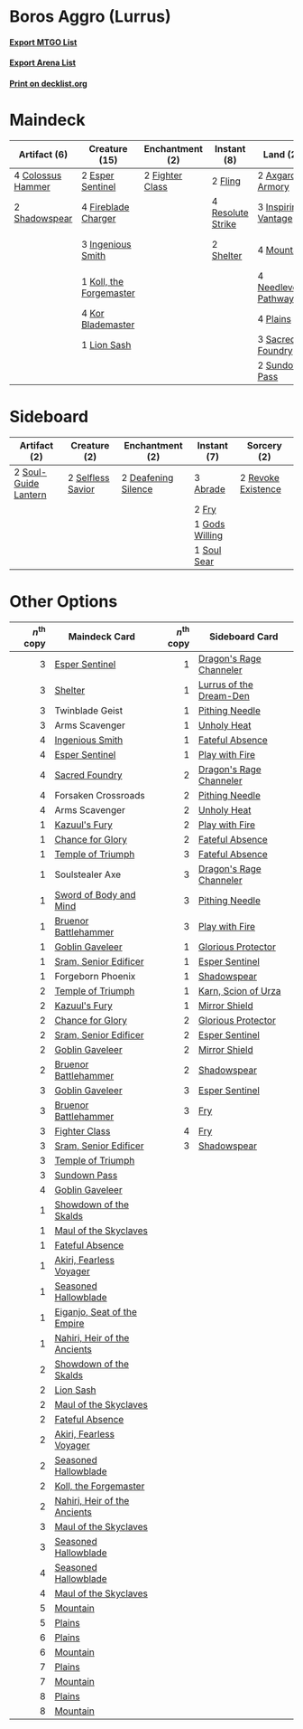 # Boros Aggro (Lurrus)

#### [Export MTGO List](../collection/Boros%20Aggro%20(Lurrus)/Boros%20Aggro%20(Lurrus).txt)
#### [Export Arena List](../collection/Boros%20Aggro%20(Lurrus)/Boros%20Aggro%20(Lurrus)_arena.txt)
#### [Print on decklist.org](http://decklist.org/?deckmain=2%09Arms%20Scavenger%0A2%09Axgard%20Armory%0A4%09Colossus%20Hammer%0A2%09Esper%20Sentinel%0A2%09Fighter%20Class%0A4%09Fireblade%20Charger%0A2%09Fling%0A3%09Forsaken%20Crossroads%0A3%09Ingenious%20Smith%0A3%09Inspiring%20Vantage%0A1%09Koll,%20the%20Forgemaster%0A4%09Kor%20Blademaster%0A1%09Lion%20Sash%0A4%09Mountain%0A4%09Needleverge%20Pathway%0A4%09Plains%0A4%09Resolute%20Strike%0A3%09Sacred%20Foundry%0A2%09Shadowspear%0A2%09Shelter%0A2%09Sundown%20Pass%0A2%09Twinblade%20Geist&deckside=3%09Abrade%0A2%09Deafening%20Silence%0A2%09Fry%0A1%09Gods%20Willing%0A2%09Revoke%20Existence%0A2%09Selfless%20Savior%0A1%09Soul%20Sear%0A2%09Soul-Guide%20Lantern)
# Maindeck

|                                        Artifact (6)                                        |                                          Creature (15)                                           |                                     Enchantment (2)                                      |                                        Instant (8)                                         |                                           Land (22)                                            |     Unknown (7)     |
|--------------------------------------------------------------------------------------------|--------------------------------------------------------------------------------------------------|------------------------------------------------------------------------------------------|--------------------------------------------------------------------------------------------|------------------------------------------------------------------------------------------------|---------------------|
|4 [Colossus Hammer](http://gatherer.wizards.com/Pages/Card/Details.aspx?multiverseid=466977)|2 [Esper Sentinel](http://gatherer.wizards.com/Pages/Card/Details.aspx?multiverseid=522088)       |2 [Fighter Class](http://gatherer.wizards.com/Pages/Card/Details.aspx?multiverseid=527509)|2 [Fling](http://gatherer.wizards.com/Pages/Card/Details.aspx?multiverseid=426834)          |2 [Axgard Armory](http://gatherer.wizards.com/Pages/Card/Details.aspx?multiverseid=503866)      |2 Arms Scavenger     |
|2 [Shadowspear](http://gatherer.wizards.com/Pages/Card/Details.aspx?multiverseid=476487)    |4 [Fireblade Charger](http://gatherer.wizards.com/Pages/Card/Details.aspx?multiverseid=491779)    |                                                                                          |4 [Resolute Strike](http://gatherer.wizards.com/Pages/Card/Details.aspx?multiverseid=491660)|3 [Inspiring Vantage](http://gatherer.wizards.com/Pages/Card/Details.aspx?multiverseid=417819)  |3 Forsaken Crossroads|
|                                                                                            |3 [Ingenious Smith](http://gatherer.wizards.com/Pages/Card/Details.aspx?multiverseid=527308)      |                                                                                          |2 [Shelter](http://gatherer.wizards.com/Pages/Card/Details.aspx?multiverseid=413571)        |4 [Mountain](http://gatherer.wizards.com/Pages/Card/Details.aspx?multiverseid=439859)           |2 Twinblade Geist    |
|                                                                                            |1 [Koll, the Forgemaster](http://gatherer.wizards.com/Pages/Card/Details.aspx?multiverseid=503836)|                                                                                          |                                                                                            |4 [Needleverge Pathway](http://gatherer.wizards.com/Pages/Card/Details.aspx?multiverseid=491918)|                     |
|                                                                                            |4 [Kor Blademaster](http://gatherer.wizards.com/Pages/Card/Details.aspx?multiverseid=491644)      |                                                                                          |                                                                                            |4 [Plains](http://gatherer.wizards.com/Pages/Card/Details.aspx?multiverseid=439856)             |                     |
|                                                                                            |1 [Lion Sash](http://gatherer.wizards.com/Pages/Card/Details.aspx?multiverseid=548319)            |                                                                                          |                                                                                            |3 [Sacred Foundry](http://gatherer.wizards.com/Pages/Card/Details.aspx?multiverseid=405106)     |                     |
|                                                                                            |                                                                                                  |                                                                                          |                                                                                            |2 [Sundown Pass](http://gatherer.wizards.com/Pages/Card/Details.aspx?multiverseid=541142)       |                     |


# Sideboard

|                                         Artifact (2)                                          |                                        Creature (2)                                        |                                       Enchantment (2)                                        |                                       Instant (7)                                       |                                         Sorcery (2)                                         |
|-----------------------------------------------------------------------------------------------|--------------------------------------------------------------------------------------------|----------------------------------------------------------------------------------------------|-----------------------------------------------------------------------------------------|---------------------------------------------------------------------------------------------|
|2 [Soul-Guide Lantern](http://gatherer.wizards.com/Pages/Card/Details.aspx?multiverseid=476488)|2 [Selfless Savior](http://gatherer.wizards.com/Pages/Card/Details.aspx?multiverseid=485359)|2 [Deafening Silence](http://gatherer.wizards.com/Pages/Card/Details.aspx?multiverseid=472972)|3 [Abrade](http://gatherer.wizards.com/Pages/Card/Details.aspx?multiverseid=430772)      |2 [Revoke Existence](http://gatherer.wizards.com/Pages/Card/Details.aspx?multiverseid=378397)|
|                                                                                               |                                                                                            |                                                                                              |2 [Fry](http://gatherer.wizards.com/Pages/Card/Details.aspx?multiverseid=466894)         |                                                                                             |
|                                                                                               |                                                                                            |                                                                                              |1 [Gods Willing](http://gatherer.wizards.com/Pages/Card/Details.aspx?multiverseid=442005)|                                                                                             |
|                                                                                               |                                                                                            |                                                                                              |1 [Soul Sear](http://gatherer.wizards.com/Pages/Card/Details.aspx?multiverseid=485483)   |                                                                                             |


# Other Options

|*n*<sup>th</sup> copy|                                             Maindeck Card                                             |*n*<sup>th</sup> copy|                                          Sideboard Card                                          |
|--------------------:|-------------------------------------------------------------------------------------------------------|--------------------:|--------------------------------------------------------------------------------------------------|
|                    3|[Esper Sentinel](http://gatherer.wizards.com/Pages/Card/Details.aspx?multiverseid=522088)              |                    1|[Dragon's Rage Channeler](http://gatherer.wizards.com/Pages/Card/Details.aspx?multiverseid=522197)|
|                    3|[Shelter](http://gatherer.wizards.com/Pages/Card/Details.aspx?multiverseid=413571)                     |                    1|[Lurrus of the Dream-Den](http://gatherer.wizards.com/Pages/Card/Details.aspx?multiverseid=479746)|
|                    3|Twinblade Geist                                                                                        |                    1|[Pithing Needle](http://gatherer.wizards.com/Pages/Card/Details.aspx?multiverseid=129526)         |
|                    3|Arms Scavenger                                                                                         |                    1|[Unholy Heat](http://gatherer.wizards.com/Pages/Card/Details.aspx?multiverseid=522221)            |
|                    4|[Ingenious Smith](http://gatherer.wizards.com/Pages/Card/Details.aspx?multiverseid=527308)             |                    1|[Fateful Absence](http://gatherer.wizards.com/Pages/Card/Details.aspx?multiverseid=534774)        |
|                    4|[Esper Sentinel](http://gatherer.wizards.com/Pages/Card/Details.aspx?multiverseid=522088)              |                    1|[Play with Fire](http://gatherer.wizards.com/Pages/Card/Details.aspx?multiverseid=534933)         |
|                    4|[Sacred Foundry](http://gatherer.wizards.com/Pages/Card/Details.aspx?multiverseid=405106)              |                    2|[Dragon's Rage Channeler](http://gatherer.wizards.com/Pages/Card/Details.aspx?multiverseid=522197)|
|                    4|Forsaken Crossroads                                                                                    |                    2|[Pithing Needle](http://gatherer.wizards.com/Pages/Card/Details.aspx?multiverseid=129526)         |
|                    4|Arms Scavenger                                                                                         |                    2|[Unholy Heat](http://gatherer.wizards.com/Pages/Card/Details.aspx?multiverseid=522221)            |
|                    1|[Kazuul's Fury](http://gatherer.wizards.com/Pages/Card/Details.aspx?multiverseid=491786)               |                    2|[Play with Fire](http://gatherer.wizards.com/Pages/Card/Details.aspx?multiverseid=534933)         |
|                    1|[Chance for Glory](http://gatherer.wizards.com/Pages/Card/Details.aspx?multiverseid=452909)            |                    2|[Fateful Absence](http://gatherer.wizards.com/Pages/Card/Details.aspx?multiverseid=534774)        |
|                    1|[Temple of Triumph](http://gatherer.wizards.com/Pages/Card/Details.aspx?multiverseid=373560)           |                    3|[Fateful Absence](http://gatherer.wizards.com/Pages/Card/Details.aspx?multiverseid=534774)        |
|                    1|Soulstealer Axe                                                                                        |                    3|[Dragon's Rage Channeler](http://gatherer.wizards.com/Pages/Card/Details.aspx?multiverseid=522197)|
|                    1|[Sword of Body and Mind](http://gatherer.wizards.com/Pages/Card/Details.aspx?multiverseid=425821)      |                    3|[Pithing Needle](http://gatherer.wizards.com/Pages/Card/Details.aspx?multiverseid=129526)         |
|                    1|[Bruenor Battlehammer](http://gatherer.wizards.com/Pages/Card/Details.aspx?multiverseid=527506)        |                    3|[Play with Fire](http://gatherer.wizards.com/Pages/Card/Details.aspx?multiverseid=534933)         |
|                    1|[Goblin Gaveleer](http://gatherer.wizards.com/Pages/Card/Details.aspx?multiverseid=194373)             |                    1|[Glorious Protector](http://gatherer.wizards.com/Pages/Card/Details.aspx?multiverseid=503616)     |
|                    1|[Sram, Senior Edificer](http://gatherer.wizards.com/Pages/Card/Details.aspx?multiverseid=423690)       |                    1|[Esper Sentinel](http://gatherer.wizards.com/Pages/Card/Details.aspx?multiverseid=522088)         |
|                    1|Forgeborn Phoenix                                                                                      |                    1|[Shadowspear](http://gatherer.wizards.com/Pages/Card/Details.aspx?multiverseid=476487)            |
|                    2|[Temple of Triumph](http://gatherer.wizards.com/Pages/Card/Details.aspx?multiverseid=373560)           |                    1|[Karn, Scion of Urza](http://gatherer.wizards.com/Pages/Card/Details.aspx?multiverseid=442889)    |
|                    2|[Kazuul's Fury](http://gatherer.wizards.com/Pages/Card/Details.aspx?multiverseid=491786)               |                    1|[Mirror Shield](http://gatherer.wizards.com/Pages/Card/Details.aspx?multiverseid=476485)          |
|                    2|[Chance for Glory](http://gatherer.wizards.com/Pages/Card/Details.aspx?multiverseid=452909)            |                    2|[Glorious Protector](http://gatherer.wizards.com/Pages/Card/Details.aspx?multiverseid=503616)     |
|                    2|[Sram, Senior Edificer](http://gatherer.wizards.com/Pages/Card/Details.aspx?multiverseid=423690)       |                    2|[Esper Sentinel](http://gatherer.wizards.com/Pages/Card/Details.aspx?multiverseid=522088)         |
|                    2|[Goblin Gaveleer](http://gatherer.wizards.com/Pages/Card/Details.aspx?multiverseid=194373)             |                    2|[Mirror Shield](http://gatherer.wizards.com/Pages/Card/Details.aspx?multiverseid=476485)          |
|                    2|[Bruenor Battlehammer](http://gatherer.wizards.com/Pages/Card/Details.aspx?multiverseid=527506)        |                    2|[Shadowspear](http://gatherer.wizards.com/Pages/Card/Details.aspx?multiverseid=476487)            |
|                    3|[Goblin Gaveleer](http://gatherer.wizards.com/Pages/Card/Details.aspx?multiverseid=194373)             |                    3|[Esper Sentinel](http://gatherer.wizards.com/Pages/Card/Details.aspx?multiverseid=522088)         |
|                    3|[Bruenor Battlehammer](http://gatherer.wizards.com/Pages/Card/Details.aspx?multiverseid=527506)        |                    3|[Fry](http://gatherer.wizards.com/Pages/Card/Details.aspx?multiverseid=466894)                    |
|                    3|[Fighter Class](http://gatherer.wizards.com/Pages/Card/Details.aspx?multiverseid=527509)               |                    4|[Fry](http://gatherer.wizards.com/Pages/Card/Details.aspx?multiverseid=466894)                    |
|                    3|[Sram, Senior Edificer](http://gatherer.wizards.com/Pages/Card/Details.aspx?multiverseid=423690)       |                    3|[Shadowspear](http://gatherer.wizards.com/Pages/Card/Details.aspx?multiverseid=476487)            |
|                    3|[Temple of Triumph](http://gatherer.wizards.com/Pages/Card/Details.aspx?multiverseid=373560)           |                     |                                                                                                  |
|                    3|[Sundown Pass](http://gatherer.wizards.com/Pages/Card/Details.aspx?multiverseid=541142)                |                     |                                                                                                  |
|                    4|[Goblin Gaveleer](http://gatherer.wizards.com/Pages/Card/Details.aspx?multiverseid=194373)             |                     |                                                                                                  |
|                    1|[Showdown of the Skalds](http://gatherer.wizards.com/Pages/Card/Details.aspx?multiverseid=503845)      |                     |                                                                                                  |
|                    1|[Maul of the Skyclaves](http://gatherer.wizards.com/Pages/Card/Details.aspx?multiverseid=491651)       |                     |                                                                                                  |
|                    1|[Fateful Absence](http://gatherer.wizards.com/Pages/Card/Details.aspx?multiverseid=534774)             |                     |                                                                                                  |
|                    1|[Akiri, Fearless Voyager](http://gatherer.wizards.com/Pages/Card/Details.aspx?multiverseid=491871)     |                     |                                                                                                  |
|                    1|[Seasoned Hallowblade](http://gatherer.wizards.com/Pages/Card/Details.aspx?multiverseid=485357)        |                     |                                                                                                  |
|                    1|[Eiganjo, Seat of the Empire](http://gatherer.wizards.com/Pages/Card/Details.aspx?multiverseid=548581) |                     |                                                                                                  |
|                    1|[Nahiri, Heir of the Ancients](http://gatherer.wizards.com/Pages/Card/Details.aspx?multiverseid=491881)|                     |                                                                                                  |
|                    2|[Showdown of the Skalds](http://gatherer.wizards.com/Pages/Card/Details.aspx?multiverseid=503845)      |                     |                                                                                                  |
|                    2|[Lion Sash](http://gatherer.wizards.com/Pages/Card/Details.aspx?multiverseid=548319)                   |                     |                                                                                                  |
|                    2|[Maul of the Skyclaves](http://gatherer.wizards.com/Pages/Card/Details.aspx?multiverseid=491651)       |                     |                                                                                                  |
|                    2|[Fateful Absence](http://gatherer.wizards.com/Pages/Card/Details.aspx?multiverseid=534774)             |                     |                                                                                                  |
|                    2|[Akiri, Fearless Voyager](http://gatherer.wizards.com/Pages/Card/Details.aspx?multiverseid=491871)     |                     |                                                                                                  |
|                    2|[Seasoned Hallowblade](http://gatherer.wizards.com/Pages/Card/Details.aspx?multiverseid=485357)        |                     |                                                                                                  |
|                    2|[Koll, the Forgemaster](http://gatherer.wizards.com/Pages/Card/Details.aspx?multiverseid=503836)       |                     |                                                                                                  |
|                    2|[Nahiri, Heir of the Ancients](http://gatherer.wizards.com/Pages/Card/Details.aspx?multiverseid=491881)|                     |                                                                                                  |
|                    3|[Maul of the Skyclaves](http://gatherer.wizards.com/Pages/Card/Details.aspx?multiverseid=491651)       |                     |                                                                                                  |
|                    3|[Seasoned Hallowblade](http://gatherer.wizards.com/Pages/Card/Details.aspx?multiverseid=485357)        |                     |                                                                                                  |
|                    4|[Seasoned Hallowblade](http://gatherer.wizards.com/Pages/Card/Details.aspx?multiverseid=485357)        |                     |                                                                                                  |
|                    4|[Maul of the Skyclaves](http://gatherer.wizards.com/Pages/Card/Details.aspx?multiverseid=491651)       |                     |                                                                                                  |
|                    5|[Mountain](http://gatherer.wizards.com/Pages/Card/Details.aspx?multiverseid=439859)                    |                     |                                                                                                  |
|                    5|[Plains](http://gatherer.wizards.com/Pages/Card/Details.aspx?multiverseid=439856)                      |                     |                                                                                                  |
|                    6|[Plains](http://gatherer.wizards.com/Pages/Card/Details.aspx?multiverseid=439856)                      |                     |                                                                                                  |
|                    6|[Mountain](http://gatherer.wizards.com/Pages/Card/Details.aspx?multiverseid=439859)                    |                     |                                                                                                  |
|                    7|[Plains](http://gatherer.wizards.com/Pages/Card/Details.aspx?multiverseid=439856)                      |                     |                                                                                                  |
|                    7|[Mountain](http://gatherer.wizards.com/Pages/Card/Details.aspx?multiverseid=439859)                    |                     |                                                                                                  |
|                    8|[Plains](http://gatherer.wizards.com/Pages/Card/Details.aspx?multiverseid=439856)                      |                     |                                                                                                  |
|                    8|[Mountain](http://gatherer.wizards.com/Pages/Card/Details.aspx?multiverseid=439859)                    |                     |                                                                                                  |

